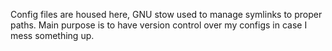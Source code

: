 Config files are housed here, GNU stow used to manage symlinks to proper paths. Main purpose is to have version control over my configs in case I mess something up.